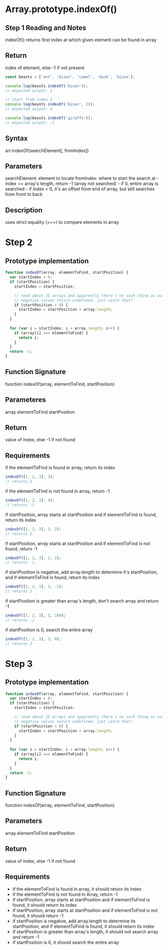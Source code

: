 # Array.prototype.indexOf()

## Step 1 Reading and Notes
indexOf() returns first index at which given element can be found in array

## Return
index of element, else -1 if not present

```javascript
const beasts = ['ant', 'bison', 'camel', 'duck', 'bison'];

console.log(beasts.indexOf('bison'));
// expected output: 1

// start from index 2
console.log(beasts.indexOf('bison', 2));
// expected output: 4

console.log(beasts.indexOf('giraffe'));
// expected output: -1
```

## Syntax
arr.indexOf(searchElement[, fromIndex])

## Parameters
searchElement: element to locate
fromIndex: where to start the search at
	- index >= array's length, return -1 (array not searched)
	- if 0, entire array is searched
	- if index < 0, it's an offset from end of array, but still searches from front to back

## Description
uses strict equality (===) to compare elements in array

# Step 2
## Prototype implementation
```javascript
function indexOf(array, elementToFind, startPosition) {
  var startIndex = 0;
  if (startPosition) {
    startIndex = startPosition;

    // read about JS arrays and apparently there's no such thing as out of bounds error in JS
    // negative values return undefined. just catch that?
    if (startPosition < 0) {
      startIndex = startPosition + array.length;
    }
  }
  
  for (var i = startIndex; i < array.length; i++) {
    if (array[i] === elementToFind) {
      return i;
    }
  }
  return -1;
}
```

## Function Signature
function indexOf(array, elementToFind, startPosition)

## Parameteres
array
elementToFind
startPosition

## Return
value of index, else -1 if not found

## Requirements
if the elementToFind is found in array, return its index
```javascript
indexOf([1, 2, 3], 3);
// returns 2
```
if the elementToFind is not found in array, return -1
```javascript
indexOf([1, 2, 3], 4);
// returns -1
```
if startPosition, array starts at startPosition and if elementToFind is found, return its index
```javascript
indexOf([1, 2, 3], 3, 2);
// returns 2
```
if startPosition, array starts at startPosition and if elementToFind is not found, return -1
```javascript
indexOf([1, 2, 3], 2, 2);
// returns -1
```
if startPosition is negative, add array.length to determine it's startPosition, and if elementToFind is found, return its index
```javascript
indexOf([1, 2, 3], 3, -1);
// returns 2
```
if startPosition is greater than array's length, don't search array and return -1
```javascript
indexOf([1, 2, 3], 3, 100);
// returns -1
```
if startPosition is 0, search the entire array
```javascript
indexOf([1, 2, 3], 3, 0);
// returns 2
```

# Step 3
## Prototype implementation
```javascript
function indexOf(array, elementToFind, startPosition) {
  var startIndex = 0;
  if (startPosition) {
    startIndex = startPosition;

    // read about JS arrays and apparently there's no such thing as out of bounds error in JS
    // negative values return undefined. just catch that?
    if (startPosition < 0) {
      startIndex = startPosition + array.length;
    }
  }
  
  for (var i = startIndex; i < array.length; i++) {
    if (array[i] === elementToFind) {
      return i;
    }
  }
  return -1;
}
```

## Function Signature
function indexOf(array, elementToFind, startPosition)

## Parameters
array
elementToFind
startPosition

## Return
value of index, else -1 if not found

## Requirements
- if the elementToFind is found in array, it should return its index
- if the elementToFind is not found in Array, return -1
- if startPosition, array starts at startPosition and if elementToFind is found, it should return its index
- if startPosition, array starts at startPosition and if elementToFind is not found, it should return -1
- if startPosition is negative, add array.length to determine its startPosition, and if elementToFind is found, it should return its index
- if startPosition is greater than array's length, it should not search array and return -1
- if startPosition is 0, it should search the entire array